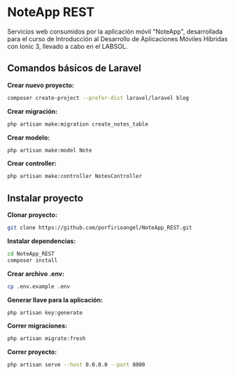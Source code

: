 # NoteApp REST

Servicios web consumidos por la aplicación móvil "NoteApp", desarrollada para
 el curso de Introducción al Desarrollo de Aplicaciones Móviles Híbridas con 
 Ionic 3, llevado a cabo en el LABSOL.
 
## Comandos básicos de Laravel

**Crear nuevo proyecto:**

```bash
composer create-project --prefer-dist laravel/laravel blog
```

**Crear migración:**

```bash
php artisan make:migration create_notes_table
```

**Crear modelo:**

```bash
php artisan make:model Note
```

**Crear controller:**

```bash
php artisan make:controller NotesController
```

## Instalar proyecto

**Clonar proyecto:**

```bash
git clone https://github.com/porfirioangel/NoteApp_REST.git
```

**Instalar dependencias:**

```bash
cd NoteApp_REST
composer install
```

**Crear archivo .env:**

```bash
cp .env.example .env
```

**Generar llave para la aplicación:**

```bash
php artisan key:generate
```

**Correr migraciones:**

```bash
php artisan migrate:fresh
```

**Correr proyecto:**

```bash
php artisan serve --host 0.0.0.0 --port 8000
```